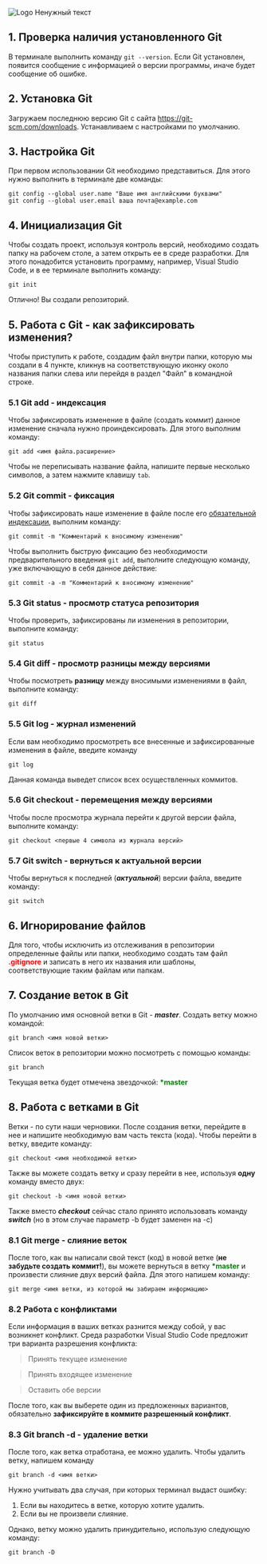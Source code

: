 ![Logo](Git-Logo-1788C.png)
Ненужный текст
## 1. Проверка наличия установленного Git
В терминале выполнить команду `git --version`. Если Git установлен, появится сообщение с информацией о версии программы, иначе будет сообщение об ошибке.

## 2. Установка Git
Загружаем последнюю версию Git c сайта https://git-scm.com/downloads. 
Устанавливаем с настройками по умолчанию.

## 3. Настройка Git
При первом использовании Git необходимо представиться. Для этого нужно выполнить в терминале две команды:
```
git config --global user.name "Ваше имя английскими буквами"
git config --global user.email ваша почта@example.com
```

## 4. Инициализация Git
Чтобы создать проект, используя контроль версий, необходимо создать папку на рабочем столе, а затем открыть ее в среде разработки. Для этого понадобится установить программу, например, Visual Studio Code, и в ее терминале выполнить команду:
```
git init
```
Отлично! Вы создали репозиторий.

## 5. Работа с Git - как зафиксировать изменения?
Чтобы приступить к работе, создадим файл внутри папки, которую мы создали в 4 пункте, кликнув на соответствующую иконку около названия папки слева или перейдя в раздел "Файл" в командной строке. 

### 5.1 Git add - индексация
Чтобы зафиксировать изменение в файле (создать коммит) данное изменение сначала нужно проиндексировать. Для этого выполним команду:

```
git add <имя файла.расширение>
```
Чтобы не переписывать название файла, напишите первые несколько символов, а затем нажмите клавишу `tab`.

### 5.2 Git commit - фиксация

Чтобы зафиксировать наше изменение в файле после его <u>обязательной индексации</u>, выполним команду:

```
git commit -m "Комментарий к вносимому изменению"
```
Чтобы выполнить быструю фиксацию без необходимости предварительного введения `git add`, выполните следующую команду, уже включающую в себя данное действие:

```
git commit -a -m "Комментарий к вносимому изменению"
```

### 5.3 Git status - просмотр статуса репозитория
Чтобы проверить, зафиксированы ли изменения в репозитории, выполните команду:

```
git status
```

### 5.4 Git diff - просмотр разницы между версиями
Чтобы посмотреть **разницу** между вносимыми изменениями в файл, выполните команду:

```
git diff
```

### 5.5 Git log - журнал изменений
Если вам необходимо просмотреть все внесенные и зафиксированные изменения в файле, введите команду 

```
git log
```

Данная команда выведет список всех осуществленных коммитов.

### 5.6 Git checkout - перeмещения между версиями
Чтобы после просмотра журнала перейти к другой версии файла, выполните команду:

```
git checkout <первые 4 символа из журнала версий>
```
 
### 5.7 Git switch - вернуться к актуальной версии
Чтобы вернуться к последней (***актуальной***) версии файла, введите команду:

```
git switch
```

## 6. Игнорирование файлов
Для того, чтобы исключить из отслеживания в репозитории определенные файлы или папки, необходимо создать там файл <b style="color:red">.gitignore</b> и записать в него их названия или шаблоны, соответствующие таким файлам или папкам. 

## 7. Создание веток в Git
По умолчанию имя основной ветки в Git - ***master***.
Создать ветку можно командой:
```
git branch <имя новой ветки>
```
Список веток в репозитории можно посмотреть с помощью команды:
```
git branch
```
Текущая ветка будет отмечена звездочкой: <b style="color:green">*master</b>


## 8. Работа с ветками в Git
Ветки - по сути наши черновики. После создания ветки, перейдите в нее и напишите необходимую вам часть текста (кода).
Чтобы перейти в ветку, введите команду:
```
git checkout <имя необходимой ветки>
```
Также вы можете создать ветку и сразу перейти в нее, используя **одну** команду вместо двух:
```
git checkout -b <имя новой ветки>
```
Также вместо ***checkout*** сейчас стало принято использовать команду ***switch*** (но в этом случае параметр -b будет заменен на -с)

### 8.1 Git merge - слияние веток
После того, как вы написали свой текст (код) в новой ветке (**не забудьте создать коммит!**), вы можете вернуться в ветку <b style="color:green">*master</b> и произвести слияние двух версий файла. Для этого напишем команду:
```
git merge <имя ветки, из которой мы забираем информацию>
```
### 8.2 Работа с конфликтами
Если информация в ваших ветках разнится между собой, у вас возникнет конфликт. Среда разработки Visual Studio Code предложит три варианта разрешения конфликта:
> Принять текущее изменение

> Принять входящее изменение

> Оставить обе версии

После того, как вы выберете один из предложенных вариантов, обязательно **зафиксируйте в коммите разрешенный конфликт**.

### 8.3 Git branch -d - удаление ветки
После того, как ветка отработана, ее можно удалить. Чтобы удалить ветку, напишем команду
```
git branch -d <имя ветки>
```
Нужно учитывать два случая, при которых терминал выдаст ошибку:
1. Если вы находитесь в ветке, которую хотите удалить.
2. Если вы не произвели слияние.

Однако, ветку можно удалить принудительно, использую следующую команду:
```
git branch -D
```
